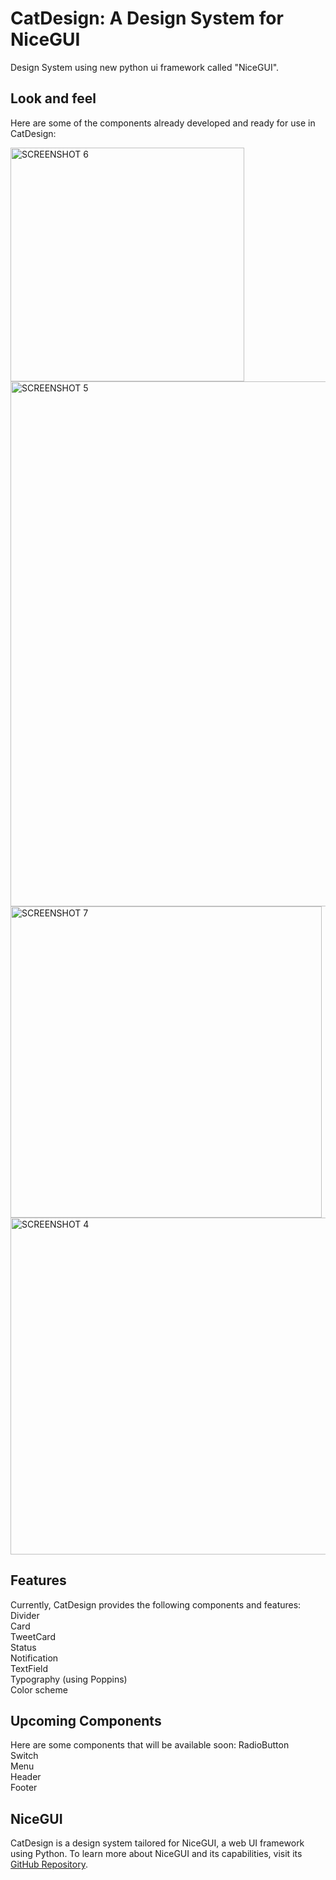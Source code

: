 # CatDesign: A Design System for NiceGUI
Design System using new python ui framework called "NiceGUI".  

## Look and feel
Here are some of the components already developed and ready for use in CatDesign:
  
<img width="374" alt="SCREENSHOT 6" src="https://user-images.githubusercontent.com/29439003/225862437-6fdd18eb-8170-45f7-a8d9-45f545ef448d.png">
<img width="840" alt="SCREENSHOT 5" src="https://user-images.githubusercontent.com/29439003/225862494-7951ec66-a07e-4493-a213-141635a3e324.png">
<img width="498" alt="SCREENSHOT 7" src="https://user-images.githubusercontent.com/29439003/225862453-6ca1c98b-c388-435a-83a9-05a8060e4dd2.png">
<img width="539" alt="SCREENSHOT 4" src="https://user-images.githubusercontent.com/29439003/225862474-8c2b4768-7bcf-4969-9884-b9fc46152770.png">

## Features
Currently, CatDesign provides the following components and features:
Divider  
Card  
TweetCard  
Status  
Notification  
TextField  
Typography (using Poppins)  
Color scheme  

## Upcoming Components
Here are some components that will be available soon:
RadioButton  
Switch  
Menu  
Header  
Footer  

## NiceGUI
CatDesign is a design system tailored for NiceGUI, a web UI framework using Python.
To learn more about NiceGUI and its capabilities, visit its [GitHub Repository](https://github.com/zauberzeug/nicegui).
